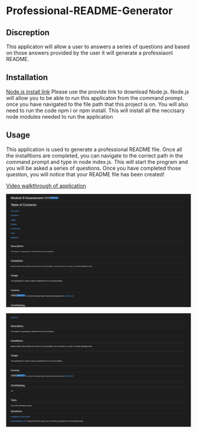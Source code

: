 # Professional-README-Generator

## Discreption

This applicaton will allow a user to answers a series of questions and based on those answers provided by the user it will generate a professiaonl README. 

## Installation

<a href='https://nodejs.org/en/'>Node.js install link</a> 
Please use the provide link to download Node.js. Node.js will allow you to be able to run this applicaton from the command prompt. once you have navigated to the file path that this project is on. You will also need to run the code npm i or npm install. This will install all the neccisary node modules needed to run the application 

## Usage

This application is used to generate a professional README file. Once all the installtions are completed, you can navigate to the correct path in the command prompt and type in node index.js. This will start the program and you will be asked a series of questions. Once you have completed those question, you will notice that your README file has been created! 


<a href='https://drive.google.com/file/d/1x8i4l9vpraCwPzmMK-OHQkzYE17UnJH4/view?usp=sharing'>Video walkthrough of application</a>

![Screenshot of webpage](/Assets/FinishedReadMe1.png)


![Screenshot of webpage](/Assets/FinishedReadMe1Continued.png)